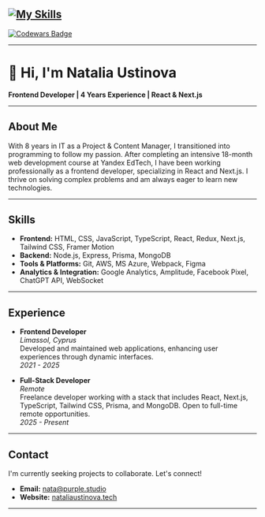 [![My Skills](https://skillicons.dev/icons?i=js,ts,react,tailwind,nextjs,regex,aws,azure,figma,prisma,mongodb,firebase,netlify,docker,vim)](https://skillicons.dev)
---
<a href="https://www.codewars.com/users/NataliUstinova">
  <img src="https://www.codewars.com/users/NataliUstinova/badges/large" alt="Codewars Badge" />
</a>

---

# 👋 Hi, I'm Natalia Ustinova

**Frontend Developer | 4 Years Experience | React & Next.js**

---

## About Me

With 8 years in IT as a Project & Content Manager, I transitioned into programming to follow my passion. After completing an intensive 18-month web development course at Yandex EdTech, I have been working professionally as a frontend developer, specializing in React and Next.js. I thrive on solving complex problems and am always eager to learn new technologies.

---

## Skills

- **Frontend:** HTML, CSS, JavaScript, TypeScript, React, Redux, Next.js, Tailwind CSS, Framer Motion
- **Backend:** Node.js, Express, Prisma, MongoDB
- **Tools & Platforms:** Git, AWS, MS Azure, Webpack, Figma
- **Analytics & Integration:** Google Analytics, Amplitude, Facebook Pixel, ChatGPT API, WebSocket

---

## Experience

- **Frontend Developer**  
  *Limassol, Cyprus*  
  Developed and maintained web applications, enhancing user experiences through dynamic interfaces.  
  *2021 - 2025*

- **Full-Stack Developer**  
  *Remote*  
  Freelance developer working with a stack that includes React, Next.js, TypeScript, Tailwind CSS, Prisma, and MongoDB. Open to full-time remote opportunities.  
  *2025 - Present*

---

## Contact

I'm currently seeking projects to collaborate. Let's connect!

- **Email:** [nata@purple.studio](mailto:nata@purple.studio)
- **Website:** [nataliaustinova.tech](https://nataliaustinova.tech/)

---
